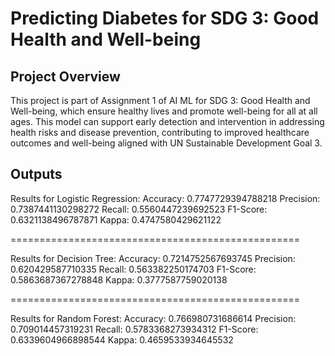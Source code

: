 # Predicting Diabetes for SDG 3: Good Health and Well-being
## Project Overview
This project is part of Assignment 1 of AI ML for SDG 3: Good Health and Well-being, which ensure healthy lives and promote well-being for all at
all ages. This model can support early detection and intervention in addressing health risks and disease prevention, contributing to improved healthcare outcomes and well-being aligned with UN Sustainable Development Goal 3.
## Outputs
Results for Logistic Regression:
  Accuracy: 0.7747729394788218
  Precision: 0.7387441130298272
  Recall: 0.5560447239692523
  F1-Score: 0.6321138496787871
  Kappa: 0.4747580429621122

==================================================

Results for Decision Tree:
  Accuracy: 0.7214752567693745
  Precision: 0.620429587710335
  Recall: 0.563382250174703
  F1-Score: 0.5863687367278848
  Kappa: 0.3777587759020138

==================================================

Results for Random Forest:
  Accuracy: 0.766980731686614
  Precision: 0.709014457319231
  Recall: 0.5783368273934312
  F1-Score: 0.6339604966898544
  Kappa: 0.4659533934645532
